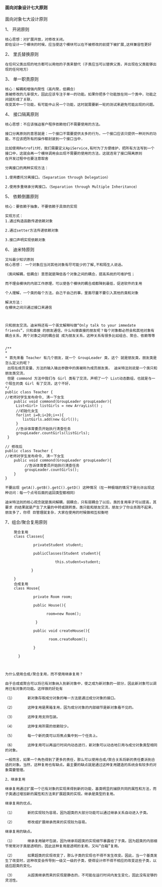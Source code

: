 #### 面向对象设计七大原则

面向对象七大设计原则


1、  开闭原则

    核心思想：对扩展开放，对修改关闭。
    即在设计一个模块的时候，应当使这个模块可以在不被修改的前提下被扩展,这样兼容性更好
      

2、  里氏替换原则

    在任何父类出现的地方都可以用他的子类来替代（子类应当可以替换父类，并出现在父类能够出现的任何地方）
    
    
3、  单一职责原则

    核心：解耦和增强内聚性（高内聚，低耦合）
    类被修改的几率很大，因此应该专注于单一的功能。如果你把多个功能放在同一个类中，功能之间就形成了关联，
    改变其中一个功能，有可能中止另一个功能，这时就需要新一轮的测试来避免可能出现的问题。
    

4、  接口隔离原则

    核心思想：不应该强迫客户程序依赖他们不需要使用的方法。
    
    接口分离原则的意思就是：一个接口不需要提供太多的行为，一个接口应该只提供一种对外的功能，不应该把所有的操作都封装到一个接口当中.
    
    比如使用Retrofit时，我们需要定义ApiService,有时为了方便维护，把所有方法写到一个接口中，这就会再一个模块调用会出现不需要的使用的方法，这就违背了接口隔离原则
    在开发过程中也要注意取舍
    
    分离接口的两种实现方法：
    
    1.使用委托分离接口。（Separation through Delegation）
    
    2.使用多重继承分离接口。（Separation through Multiple Inheritance）

5、  依赖倒置原则

    核心：要依赖于抽象，不要依赖于具体的实现
    
    实现方式：
    1.通过构造函数传递依赖对象
    
    2.通过setter方法传递依赖对象
    
    3.接口声明实现依赖对象

6、  迪米特原则

    又叫最少知识原则
    核心思想： 一个对象应当对其他对象有尽可能少的了解,不和陌生人说话。
   
    （类间解耦，低耦合）意思就是降低各个对象之间的耦合，提高系统的可维护性；
    
    而不理会模块的内部工作原理，可以使各个模块的耦合成都降到最低，促进软件的复用
    
    个人理解，一个类的每个方法，自己干自己的事，里面尽量不要引入其他的类和对象
    
    解决方法：
    在模块之间只通过接口来通信
    
    
    
    只和朋友交流。迪米特还有一个英文解释叫做“Only talk to your immedate friends”，只和直接 的朋友通信，什么叫做直接的朋友呢？每个对象都必然会和其他对象有耦合关系，两个对象之间的耦合就 成为朋友关系，这种关系有很多比如组合、聚合、依赖等等
    
   
    /**
    * 
    * 首先来看 Teacher 有几个朋友，就一个 GroupLeader 类，这个 就是朋友类，朋友类是怎么定义的呢？
     出现在成员变量、方法的输入输出参数中的类被称为成员朋友类， 迪米特法则说是一个类只和朋友类交流，
     但是 commond 方法中我们与 Girl 类有了交流，声明了一个 List动态数组，也就是与一个陌生的类 Girl 有了交流，这个不好，
    */
    public class Teacher {
    //老师对学生发布命令, 清一下女生
        public void commond(GroupLeader groupLeader){
         List<Girl> listGirls = new ArrayList() ;
         //初始化女生
         for(int i=0;i<20;i++){
            listGirls.add(new Girl());
         }
         //告诉体育委员开始执行清查任务
         groupLeader.countGirls(listGirls);
     }
    
    // 修改后
    public class Teacher {
    //老师对学生发布命令, 清一下女生
        public void commond(GroupLeader groupLeader){
             //告诉体育委员开始执行清查任务
             groupLeader.countGirls();
        }
    }
    
    不要出现 getA().getB().getC().getD() 这种情况（在一种极端的情况下是允许出现这种访问：每一个点号后面的返回类型都相同）
    
    迪米特法则的核心观念就是类间解耦，弱耦合，只有弱耦合了以后，类的复用率才可以提高，其要求 的结果就是产生了大量的中转或跳转类，类只能和朋友交流，朋友少了你业务跑不起来，朋友多了，你项 目管理就复杂，大家在使用的时候做相互权衡吧
    
7、组合/聚合复用原则


        聚合复用
        class Classes{
        
                 privateStudent student;
        
                 publicClasses(Student student){
        
                           this.student=student;
        
                }
        
        }
        合成复用
        class House{
        
                 private Room room;
        
                 public House(){
        
                       room=new Room();
        
                  }
        
                 public void createHouse(){
        
                        room.createRoom();
        
                 }
        
          }



    为什么使用合成/聚合复用，而不使用继承复用？
    
    由于合成或聚合可以将已有对象纳入到新对象中，使之成为新对象的一部分，因此新对象可以调用已有对象的功能。这样做的好处有
    
    （1）      新对象存取成分对象的唯一方法是通过成分对象的接口。
    
    （2）      这种复用是黑箱复用，因为成分对象的内部细节是新对象看不见的。
    
    （3）      这种复用支持包装。
    
    （4）      这种复用所需的依赖较少。
    
    （5）      每一个新的类可以将焦点集中到一个任务上。
    
    （6）      这种复用可以再运行时间内动态进行，新对象可以动态地引用与成分对象类型相同的对象。
    
    一般而言，如果一个角色得到了更多的责任，那么可以使用合成/聚合关系将新的责任委派到合适的对象。当然，这种复用也有缺点。最主要的缺点就是通过这种复用建造的系统会有较多的对象需要管理。
    
    2、继承复用
    
    继承复用通过扩展一个已有对象的实现来得到新的功能，基类明显的捕获共同的属性和方法，而子类通过增加新的属性和方法来扩展超类的实现。继承是类型的复用。
    
    继承复用的优点。
    
    （1）      新的实现较为容易，因为超类的大部分功能可以通过继承关系自动进入子类。
    
    （2）      修改或扩展继承而来的实现较为容易。
    
    继承复用的缺点。
    
    （1）      继承复用破坏包装，因为继承将超类的实现细节暴露给了子类。因为超类的内部细节常常对子类是透明的，因此这种复用是透明的复用，又叫“白箱”复用。
    
    （2）      如果超类的实现改变了，那么子类的实现也不得不发生改变。因此，当一个基类发生了改变时，这种改变会传导到一级又一级的子类，使得设计师不得不相应的改变这些子类，以适应超类的变化。
    
    （3）      从超类继承而来的实现是静态的，不可能在运行时间内发生变化，因此没有足够的灵活性。
    
